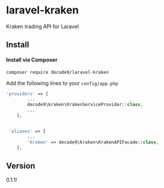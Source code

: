 # laravel-kraken
Kraken trading API for Laravel

## Install

#### Install via Composer

```
composer require decode9/laravel-kraken
```

Add the following lines to your `config/app.php`

```php
'providers' => [
        ...
        decode9\kraken\KrakenServiceProvider::class,
        ...
    ],


 'aliases' => [
        ...
        'Kraken' => decode9\kraken\KrakenAPIFacade::class,
    ],
```

## Version

0.1.1!
